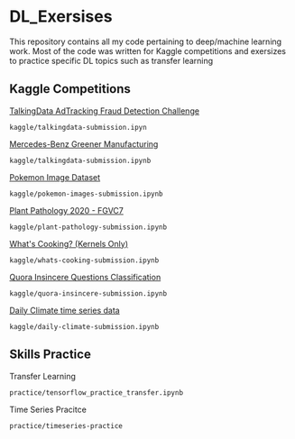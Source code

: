 # DL_Exersises

This repository contains all my code pertaining to deep/machine learning work. Most of the code was written for Kaggle competitions and exersizes to practice specific DL topics such as transfer learning

## Kaggle Competitions

[TalkingData AdTracking Fraud Detection Challenge](https://www.kaggle.com/c/talkingdata-adtracking-fraud-detection)

```
kaggle/talkingdata-submission.ipyn
```

[Mercedes-Benz Greener Manufacturing](https://www.kaggle.com/competitions/mercedes-benz-greener-manufacturing)

```
kaggle/talkingdata-submission.ipynb
```

[Pokemon Image Dataset](https://www.kaggle.com/datasets/vishalsubbiah/pokemon-images-and-types)

```
kaggle/pokemon-images-submission.ipynb
```

[Plant Pathology 2020 - FGVC7](https://www.kaggle.com/competitions/plant-pathology-2020-fgvc7)

```
kaggle/plant-pathology-submission.ipynb
```

[What's Cooking? (Kernels Only)](https://www.kaggle.com/competitions/whats-cooking-kernels-only)

```
kaggle/whats-cooking-submission.ipynb
```

[Quora Insincere Questions Classification](https://www.kaggle.com/competitions/quora-insincere-questions-classification)

```
kaggle/quora-insincere-submission.ipynb
```

[Daily Climate time series data](https://www.kaggle.com/datasets/sumanthvrao/daily-climate-time-series-data)

```
kaggle/daily-climate-submission.ipynb
```


## Skills Practice 

Transfer Learning

```
practice/tensorflow_practice_transfer.ipynb
```

Time Series Pracitce 

```
practice/timeseries-practice
```